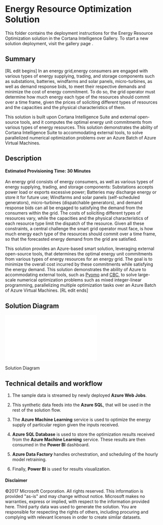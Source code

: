 Energy Resource Optimization Solution
=====================================

This folder contains the deployment instructions for the Energy Resource
Optimization solution in the Cortana Intelligence Gallery. To start a new
solution deployment, visit the gallery page .

Summary
-------

[RL edit begins] In an energy grid,energy consumers are engaged with various
types of energy supplying, trading, and storage components such as substations,
batteries, windfarms and solar panels, micro-turbines, as well as demand
response bids, to meet their respective demands and minimize the cost of energy
commitment. To do so, the grid operator must determine how much energy each type
of the resources should commit over a time frame, given the prices of soliciting
different types of resources and the capacities and the physical characteristics
of them.

This solution is built upon Cortana Intelligence Suite and external open-source
tools, and it computes the optimal energy unit commitments from various types of
energy resources. This solution demonstrates the ability of Cortana Intelligence
Suite to accommodating external tools, to solve parallelized numerical
optimization problems over an Azure Batch of Azure Virtual Machines.

Description
-----------

#### Estimated Provisioning Time: 30 Minutes

An energy grid consists of energy consumers, as well as various types of energy
supplying, trading, and storage components: Substations accepts power load or
exports excessive power; Batteries may discharge energy or store it for future
use; Windfarms and solar panels (self-scheduled generators), micro-turbines
(dispatchable generators), and demand response bids can all be engaged to
satisfying the demand from the consumers within the grid. The costs of
soliciting different types of resources vary, while the capacities and the
physical characteristics of each resource type limit the dispatch of the
resource. Given all these constraints, a central challenge the smart grid
operator must face, is how much energy each type of the resources should commit
over a time frame, so that the forecasted energy demand from the grid are
satisfied.

This solution provides an Azure-based smart solution, leveraging external
open-source tools, that determines the optimal energy unit commitments from
various types of energy resources for an energy grid. The goal is to minimize
the overall cost incurred by these commitments while satisfying the energy
demand. This solution demonstrates the ability of Azure to accommodating
external tools, such as [Pyomo](http://www.pyomo.org/) and
[CBC](https://projects.coin-or.org/Cbc), to solve large-scale numerical
optimization problems such as mixed integer-linear programming, parallelizing
multiple optimization tasks over an Azure Batch of Azure Virtual Machines. [RL
edit ends]

Solution Diagram
----------------

![Solution Diagram](media/4e3773954d0c3e17c508ba09f4639e44.shtml)

Solution Diagram

Technical details and workflow
------------------------------

1.  The sample data is streamed by newly deployed **Azure Web Jobs**.

2.  This synthetic data feeds into the **Azure SQL**, that will be used in the
    rest of the solution flow.

3.  The **Azure Machine Learning** service is used to optimize the energy supply
    of particular region given the inputs received.

4.  **Azure SQL Database** is used to store the optimization results received
    from the **Azure Machine Learning** service. These results are then consumed
    in the **Power BI** dashboard.

5.  **Azure Data Factory** handles orchestration, and scheduling of the hourly
    model retraining.

6.  Finally, **Power BI** is used for results visualization.

#### Disclaimer

©2017 Microsoft Corporation. All rights reserved. This information is provided
"as-is" and may change without notice. Microsoft makes no warranties, express or
implied, with respect to the information provided here. Third party data was
used to generate the solution. You are responsible for respecting the rights of
others, including procuring and complying with relevant licenses in order to
create similar datasets.
